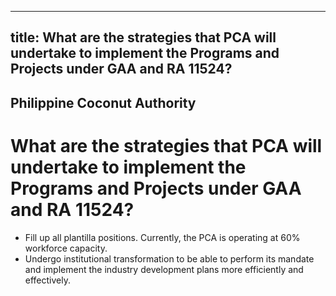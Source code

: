 --- 
 title: What are the strategies that PCA will undertake to implement the Programs and Projects under GAA and RA 11524?
 ---

## Philippine Coconut Authority

# What are the strategies that PCA will undertake to implement the Programs and Projects under GAA and RA 11524?


 - Fill up all plantilla positions. Currently, the PCA is operating at 60% workforce capacity.
 - Undergo institutional transformation to be able to perform its mandate and implement the industry development plans more efficiently and effectively.
